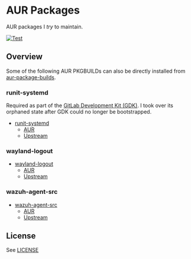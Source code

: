 # AUR Packages

AUR packages I *try* to maintain.

[![Test](https://github.com/karras/aur-packages/actions/workflows/test.yml/badge.svg)](https://github.com/karras/aur-packages/actions/workflows/test.yml)

## Overview

Some of the following AUR PKGBUILDs can also be directly installed from
[aur-package-builds](https://github.com/karras/aur-package-builds).

### runit-systemd

Required as part of the [GitLab Development Kit
(GDK)](https://gitlab.com/gitlab-org/gitlab-development-kit). I took over its
orphaned state after GDK could no longer be bootstrapped.

* [runit-systemd](./runit-systemd/PKGBUILD)
  - [AUR](https://aur.archlinux.org/packages/runit-systemd)
  - [Upstream](https://smarden.org/runit/)

### wayland-logout

* [wayland-logout](./wayland-logout/PKGBUILD)
  - [AUR](https://aur.archlinux.org/packages/wayland-logout)
  - [Upstream](https://github.com/soreau/wayland-logout)

### wazuh-agent-src

* [wazuh-agent-src](./wazuh-agent-src/PKGBUILD)
  - [AUR](https://aur.archlinux.org/packages/wazuh-agent-src)
  - [Upstream](https://github.com/wazuh/wazuh)

## License

See [LICENSE](./LICENSE)
